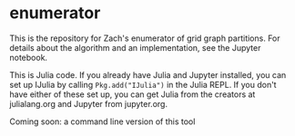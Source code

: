 # enumerator

This is the repository for Zach's enumerator of grid graph partitions.
For details about the algorithm and an implementation, see the Jupyter notebook.

This is Julia code.  If you already have Julia and Jupyter installed, you can
set up IJulia by calling `Pkg.add("IJulia")` in the Julia REPL.  If you don't
have either of these set up, you can get Julia from the creators at julialang.org
and Jupyter from jupyter.org.

Coming soon: a command line version of this tool
